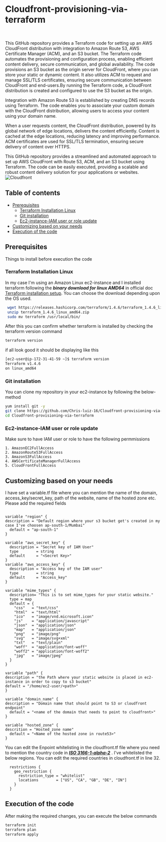# Cloudfront-provisioning-via-terraform
<br />

This GitHub repository provides a Terraform code for setting up an AWS CloudFront distribution with integration to Amazon Route 53, AWS Certificate Manager (ACM), and an S3 bucket. The Terraform code automates the provisioning and configuration process, enabling efficient content delivery, secure communication, and global availability.
The code provisions an S3 bucket as the origin server for CloudFront, where you can store your static or dynamic content. It also utilizes ACM to request and manage SSL/TLS certificates, ensuring secure communication between CloudFront and end-users.By running the Terraform code, a CloudFront distribution is created and configured to use the S3 bucket as the origin. 

Integration with Amazon Route 53 is established by creating DNS records using Terraform. The code enables you to associate your custom domain with the CloudFront distribution, allowing users to access your content using your domain name.

When a user requests content, the CloudFront distribution, powered by its global network of edge locations, delivers the content efficiently. Content is cached at the edge locations, reducing latency and improving performance. ACM certificates are used for SSL/TLS termination, ensuring secure delivery of content over HTTPS.

This GitHub repository provides a streamlined and automated approach to set up AWS CloudFront with Route 53, ACM, and an S3 bucket using Terraform. The code can be easily executed, providing a scalable and robust content delivery solution for your applications or websites.
![Cloudfront](https://github.com/Chris-luiz-16/Cloudfront-provisioning-via-terraform/assets/128575317/350b8052-1a55-4cd3-b478-2ebb9cb782d5)

## Table of contents
* [Prerequisites](#prerequisites)
  * [Terraform Installation Linux](#terraform-installation-linux)
  * [Git installation](#git-installation)
  * [Ec2-instance-IAM user or role update ](#ec2-instance-iam-user-or-role-update )
* [Customizing based on your needs](#customizing-based-on-your-needs)
* [Execution of the code](#execution-of-the-code)

## Prerequisites
Things to install before execution the code

### Terraform Installation Linux
In my case I'm using an Amazon Linux  ec2-instance and I installed terraform following the ***binary download for linux AMD64*** in official doc [Terraform installation setup](https://developer.hashicorp.com/terraform/downloads?product_intent=terraform).
You can choose the download depending upon the OS used.
```sh
 wget https://releases.hashicorp.com/terraform/1.4.6/terraform_1.4.6_linux_amd64.zip
 unzip terraform_1.4.6_linux_amd64.zip
 sudo mv terraform /usr/local/bin/
```
After this you can confirm whether terraform is installed by checking the terraform version command
```sh
terraform version
```
if all look good it should be displaying like this
```bash
[ec2-user@ip-172-31-41-59 ~]$ terraform version
Terraform v1.4.6
on linux_amd64
```

### Git installation
You can clone my repository in your ec2-instance by following the below-method
```sh
yum install git -y
git clone https://github.com/Chris-luiz-16/Cloudfront-provisioning-via-terraform.git
cd Cloudfront-provisioning-via-terraform
```

### Ec2-instance-IAM user or role update 
Make sure to have IAM user or role to have the following permmissions
```
1. AmazonEC2FullAccess
2. AmazonRoute53FullAccess
3. AmazonS3FullAccess
4. AWSCertificateManagerFullAccess
5. CloudFrontFullAccess
```

## Customizing based on your needs
I have set a variable.tf file where you can mention the name of the domain, access_key/secret_key, path of the website, name of the hosted zone etc. Please add the required fields

```hcl

variable "region" {
description = "Default region where your s3 bucket get's created in my case I've choosen ap-south-1/Mumbai"
  default = "ap-south-1"
}

variable "aws_secret_key" {
  description = "Secret key of IAM User"
  type        = string
  default     = "<Secret Key>"
}
variable "aws_access_key" {
  description = "Access key of the IAM user"
  type        = string
  default     = "Access_key"
}

variable "mime_types" {
  description= "This is to set mime_types for your static website."
  type = map
  default = {
    "css"   = "text/css"
    "html"  = "text/html"
    "ico"   = "image/vnd.microsoft.icon"
    "js"    = "application/javascript"
    "json"  = "application/json"
    "map"   = "application/json"
    "png"   = "image/png"
    "svg"   = "image/svg+xml"
    "txt"   = "text/plain"
    "woff"  = "application/font-woff"
    "woff2" = "application/font-woff2"
    "jpg"   = "image/jpeg"
  }
}

variable "path" {
description = "the Path where your static website is placed in ec2-instance in order to copy to s3 bucket"
default = "/home/ec2-user/<path>"
}

variable "domain_name" {
description = "Domain name that should point to S3 or cloudfront endpoint"
  default = "<name of the domain that needs to point to cloudfront>"
}

variable "hosted_zone" {
descrition = "Hosted_zone name"
  default = "<Name of the hosted zone in route53>"
}
```
You can edit the Enpoint whitelisting in the cloudfront.tf file where you need to mention the country code in ***[ISO 3166-1-alpha-2](https://www.iso.org/obp/ui/#search)*** . I've whitelisted the below regions. You can edit the required countries in cloudfront.tf in line 32.
```hcl
  restrictions {
    geo_restriction {
      restriction_type = "whitelist"
      locations        = ["US", "CA", "GB", "DE", "IN"]
    }
  }
```

## Execution of the code

After making the required changes, you can execute the below commands
```sh
terraform init
terraform plan
terraform apply 
```


